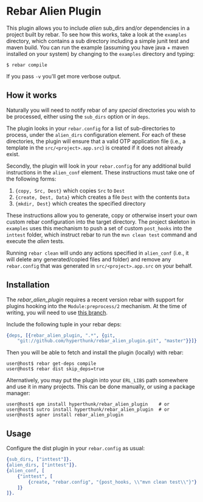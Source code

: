# Rebar Alien Plugin

This plugin allows you to include *alien* sub_dirs and/or dependencies in a
project built by rebar. To see how this works, take a look at the `examples`
directory, which contains a sub directory including a simple junit test and
maven build. You can run the example (assuming you have java + maven installed
on your system) by changing to the `examples` directory and typing:

    $ rebar compile

If you pass `-v` you'll get more verbose output.

## How it works

Naturally you will need to notify rebar of any *special* directories you wish to
be processed, either using the `sub_dirs` option or in `deps`.

The plugin looks in your `rebar.config` for a list of sub-directories to process,
under the `alien_dirs` configuration element. For each of these directories, the
plugin will ensure that a valid OTP application file (i.e., a template in the
`src/<project>.app.src`) is created if it does not already exist.

Secondly, the plugin will look in your `rebar.config` for any additional build
instructions in the `alien_conf` element. These instructions must take one of the
following forms:

1. `{copy, Src, Dest}` which copies `Src` to `Dest`
2. `{create, Dest, Data}` which creates a file `Dest` with the contents `Data`
3. `{mkdir, Dest}` which creates the specified directory

These instructions allow you to generate, copy or otherwise insert your own custom
rebar configuration into the target directory. The project skeleton in `examples`
uses this mechanism to push a set of custom `post_hooks` into the `inttest` folder,
which instruct rebar to run the `mvn clean test` command and execute the *alien*
tests.

Running `rebar clean` will undo any actions specified in `alien_conf` (i.e., it
will delete any generated/copied files and folder) and remove any `rebar.config`
that was generated in `src/<project>.app.src` on your behalf.

## Installation

The *rebar_alien_plugin* requires a recent version rebar with support for plugins
hooking into the `Module:preprocess/2` mechanism. At the time of writing, you will
need to use [this branch](https://github.com/hyperthunk/rebar/tree/first-class-plugins).

Include the following tuple in your rebar deps:

```erlang
{deps, [{rebar_alien_plugin, ".*", {git,
    "git://github.com/hyperthunk/rebar_alien_plugin.git", "master"}}]}.
```

Then you will be able to fetch and install the plugin (locally) with rebar:

    user@host$ rebar get-deps compile
    user@host$ rebar dist skip_deps=true

Alternatively, you may put the plugin into your `ERL_LIBS` path somewhere and
use it in many projects. This can be done manually, or using a package manager:

    user@host$ epm install hyperthunk/rebar_alien_plugin    # or
    user@host$ sutro install hyperthunk/rebar_alien_plugin  # or
    user@host$ agner install rebar_alien_plugin

## Usage

Configure the dist plugin in your `rebar.config` as usual:

```erlang
{sub_dirs, ["inttest"]}.
{alien_dirs, ["inttest"]}.
{alien_conf, [
    {"inttest", [
        {create, "rebar.config", "{post_hooks, \\"mvn clean test\\"}"}
    ]}
]}.
```
